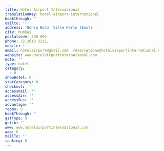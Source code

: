 ```yaml
---
title: Hotel Airport International
translationKey: hotel-airport-international
bookthrough: ''
mailto: ''
address: 'Nehru Road  Ville Parle (East)  '
city: Mumbai
postalcode: 400 099
phone: 22-2618 2222,
mobile: ''
email: hotelairport@gmail.com  reservations@hotelairportinternational.com
website: www.hotelairportinternational.com
note: ''
type: hotel
category:
  - H
showHotel: 0
starCategory: 0
checkout: ''
accessRail: ''
accessAir: ''
accessBus: ''
advantage: ''
rooms: 0
bookThrough: ''
gstType: 0
gstin: ''
www: www.hotelairportinternational.com
web: 0
mailTo: ''
ranking: 0
---
```







